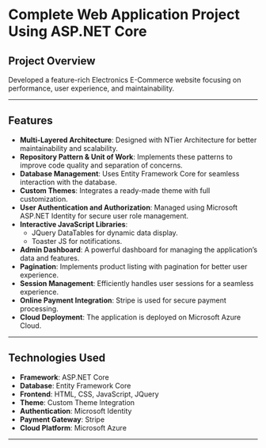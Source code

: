 # Complete Web Application Project Using ASP.NET Core

## Project Overview
Developed a feature-rich Electronics E-Commerce website focusing on performance, user experience, and maintainability.

---

## Features
- **Multi-Layered Architecture**: Designed with NTier Architecture for better maintainability and scalability.
- **Repository Pattern & Unit of Work**: Implements these patterns to improve code quality and separation of concerns.
- **Database Management**: Uses Entity Framework Core for seamless interaction with the database.
- **Custom Themes**: Integrates a ready-made theme with full customization.
- **User Authentication and Authorization**: Managed using Microsoft ASP.NET Identity for secure user role management.
- **Interactive JavaScript Libraries**:
  - JQuery DataTables for dynamic data display.
  - Toaster JS for notifications.
- **Admin Dashboard**: A powerful dashboard for managing the application’s data and features.
- **Pagination**: Implements product listing with pagination for better user experience.
- **Session Management**: Efficiently handles user sessions for a seamless experience.
- **Online Payment Integration**: Stripe is used for secure payment processing.
- **Cloud Deployment**: The application is deployed on Microsoft Azure Cloud.

---

## Technologies Used
- **Framework**: ASP.NET Core  
- **Database**: Entity Framework Core  
- **Frontend**: HTML, CSS, JavaScript, JQuery  
- **Theme**: Custom Theme Integration  
- **Authentication**: Microsoft Identity  
- **Payment Gateway**: Stripe  
- **Cloud Platform**: Microsoft Azure  

---

